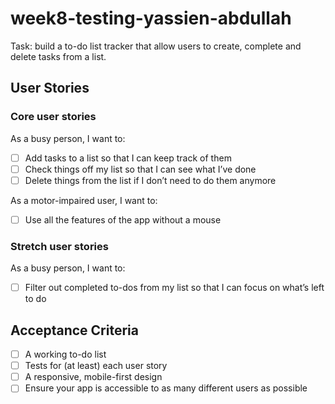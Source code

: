 # week8-testing-yassien-abdullah

Task: build a to-do list tracker that allow users to create, complete and delete tasks from a list.

## User Stories

### Core user stories

As a busy person, I want to:

- [ ] Add tasks to a list so that I can keep track of them
- [ ] Check things off my list so that I can see what I’ve done 
- [ ] Delete things from the list if I don’t need to do them anymore

As a motor-impaired user, I want to:

- [ ] Use all the features of the app without a mouse

### Stretch user stories

As a busy person, I want to:

- [ ] Filter out completed to-dos from my list so that I can focus on what’s left to do

## Acceptance Criteria

- [ ] A working to-do list
- [ ] Tests for (at least) each user story
- [ ] A responsive, mobile-first design
- [ ] Ensure your app is accessible to as many different users as possible
